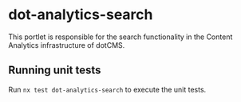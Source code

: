 # dot-analytics-search

This portlet is responsible for the search functionality in the Content Analytics infrastructure of dotCMS.


## Running unit tests

Run `nx test dot-analytics-search` to execute the unit tests.
